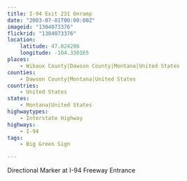 ```yaml
---
title: I-94 Exit 231 Onramp
date: "2003-07-01T00:00:00Z"
imageid: "1304073376"
flickrid: "1304073376"
location:
    latitude: 47.024286
    longitude: -104.330165
places:
    - Wibaux County|Dawson County|Montana|United States
counties:
    - Dawson County|Montana|United States
countries:
    - United States
states:
    - Montana|United States
highwaytypes:
    - Interstate Highway
highways:
    - I-94
tags:
    - Big Green Sign

---
```

Directional Marker at I-94 Freeway Entrance